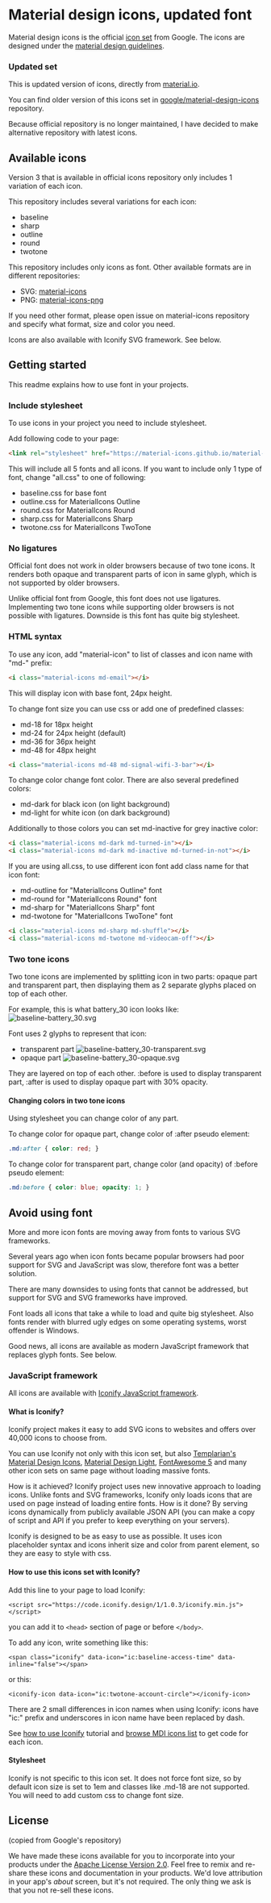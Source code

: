 # Material design icons, updated font

Material design icons is the official [icon set](https://www.google.com/design/spec/style/icons.html#icons-system-icons) from Google.  The icons are designed under the [material design guidelines](https://material.io/guidelines/).


### Updated set

This is updated version of icons, directly from [material.io](https://material.io/resources/icons/).

You can find older version of this icons set in [google/material-design-icons](https://github.com/google/material-design-icons) repository.

Because official repository is no longer maintained, I have decided to make alternative repository with latest icons.


## Available icons

Version 3 that is available in official icons repository only includes 1 variation of each icon.

This repository includes several variations for each icon:

* baseline
* sharp
* outline
* round
* twotone

This repository includes only icons as font. Other available formats are in different repositories:

* SVG: [material-icons](https://github.com/material-icons/material-icons)
* PNG: [material-icons-png](https://github.com/material-icons/material-icons-png)

If you need other format, please open issue on material-icons repository and specify what format, size and color you need.

Icons are also available with Iconify SVG framework. See below.


## Getting started

This readme explains how to use font in your projects.

### Include stylesheet

To use icons in your project you need to include stylesheet.

Add following code to your page:
```html
<link rel="stylesheet" href="https://material-icons.github.io/material-icons-font/css/all.css" />
```

This will include all 5 fonts and all icons. If you want to include only 1 type of font, change "all.css" to one of following:
* baseline.css for base font
* outline.css for MaterialIcons Outline
* round.css for MaterialIcons Round
* sharp.css for MaterialIcons Sharp
* twotone.css for MaterialIcons TwoTone


### No ligatures

Official font does not work in older browsers because of two tone icons. It renders both opaque and transparent parts of icon in same glyph, which is not supported by older browsers.

Unlike official font from Google, this font does not use ligatures. Implementing two tone icons while supporting older browsers is not possible with ligatures. Downside is this font has quite big stylesheet.

### HTML syntax

To use any icon, add "material-icon" to list of classes and icon name with "md-" prefix:

```html
<i class="material-icons md-email"></i>
```


This will display icon with base font, 24px height.

To change font size you can use css or add one of predefined classes:
* md-18 for 18px height
* md-24 for 24px height (default)
* md-36 for 36px height
* md-48 for 48px height

```html
<i class="material-icons md-48 md-signal-wifi-3-bar"></i>
```

To change color change font color. There are also several predefined colors:
* md-dark for black icon (on light background)
* md-light for white icon (on dark background)

Additionally to those colors you can set md-inactive for grey inactive color:

```html
<i class="material-icons md-dark md-turned-in"></i>
<i class="material-icons md-dark md-inactive md-turned-in-not"></i>
```


If you are using all.css, to use different icon font add class name for that icon font:
* md-outline for "MaterialIcons Outline" font
* md-round for "MaterialIcons Round" font
* md-sharp for "MaterialIcons Sharp" font
* md-twotone for "MaterialIcons TwoTone" font

```html
<i class="material-icons md-sharp md-shuffle"></i>
<i class="material-icons md-twotone md-videocam-off"></i>
```

### Two tone icons

Two tone icons are implemented by splitting icon in two parts: opaque part and transparent part, then displaying them as 2 separate glyphs placed on top of each other.

For example, this is what battery_30 icon looks like: ![baseline-battery_30.svg](https://material-icons.github.io/material-icons-font/samples/baseline-battery_30.svg)

Font uses 2 glyphs to represent that icon:
* transparent part ![baseline-battery_30-transparent.svg](https://material-icons.github.io/material-icons-font/samples/baseline-battery_30-transparent.svg)
* opaque part ![baseline-battery_30-opaque.svg](https://material-icons.github.io/material-icons-font/samples/baseline-battery_30-opaque.svg)

They are layered on top of each other. :before is used to display transparent part, :after is used to display opaque part with 30% opacity.

#### Changing colors in two tone icons

Using stylesheet you can change color of any part.

To change color for opaque part, change color of :after pseudo element:
```css
.md:after { color: red; }
```


To change color for transparent part, change color (and opacity) of :before pseudo element:
```css
.md:before { color: blue; opacity: 1; }
```

## Avoid using font

More and more icon fonts are moving away from fonts to various SVG frameworks.

Several years ago when icon fonts became popular browsers had poor support for SVG and JavaScript was slow, therefore font was a better solution.

There are many downsides to using fonts that cannot be addressed, but support for SVG and SVG frameworks have improved.

Font loads all icons that take a while to load and quite big stylesheet. Also fonts render with blurred ugly edges on some operating systems, worst offender is Windows.

Good news, all icons are available as modern JavaScript framework that replaces glyph fonts. See below.


### JavaScript framework

All icons are available with [Iconify JavaScript framework](https://iconify.design/).

#### What is Iconify?

Iconify project makes it easy to add SVG icons to websites and offers over 40,000 icons to choose from.

You can use Iconify not only with this icon set, but also [Templarian's Material Design Icons](https://iconify.design/icon-sets/mdi/), [Material Design Light](https://iconify.design/icon-sets/mdi-light/), [FontAwesome 5](https://iconify.design/icon-sets/fa-regular/) and many other icon sets on same page without loading massive fonts.

How is it achieved? Iconify project uses new innovative approach to loading icons. Unlike fonts and SVG frameworks, Iconify only loads icons that are used on page instead of loading entire fonts. How is it done? By serving icons dynamically from publicly available JSON API (you can make a copy of script and API if you prefer to keep everything on your servers).

Iconify is designed to be as easy to use as possible. It uses icon placeholder syntax and icons inherit size and color from parent element, so they are easy to style with css.

#### How to use this icons set with Iconify?

Add this line to your page to load Iconify:

```
<script src="https://code.iconify.design/1/1.0.3/iconify.min.js"></script>
```

you can add it to ```<head>``` section of page or before ```</body>```.

To add any icon, write something like this:

```
<span class="iconify" data-icon="ic:baseline-access-time" data-inline="false"></span>
```
or this:
```
<iconify-icon data-icon="ic:twotone-account-circle"></iconify-icon>
```
There are 2 small differences in icon names when using Iconify: icons have "ic:" prefix and underscores in icon name have been replaced by dash.

See [how to use Iconify](https://iconify.design/docs/iconify-in-pages/) tutorial and [browse MDI icons list](https://iconify.design/icon-sets/ic/) to get code for each icon.

#### Stylesheet

Iconify is not specific to this icon set. It does not force font size, so by default icon size is set to 1em and classes like .md-18 are not supported. You will need to add custom css to change font size.


## License

(copied from Google's repository)

We have made these icons available for you to incorporate into your products under the [Apache License Version 2.0](https://www.apache.org/licenses/LICENSE-2.0.txt). Feel free to remix and re-share these icons and documentation in your products.
We'd love attribution in your app's *about* screen, but it's not required. The only thing we ask is that you not re-sell these icons.

